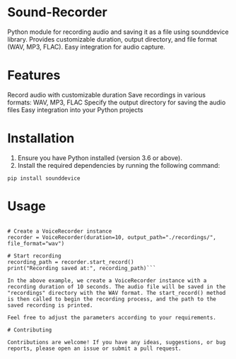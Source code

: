 # Sound-Recorder
Python module for recording audio and saving it as a file using sounddevice library. Provides customizable duration, output directory, and file format (WAV, MP3, FLAC). Easy integration for audio capture.

# Features
Record audio with customizable duration
Save recordings in various formats: WAV, MP3, FLAC
Specify the output directory for saving the audio files
Easy integration into your Python projects

# Installation

1. Ensure you have Python installed (version 3.6 or above).
2. Install the required dependencies by running the following command:

`pip install sounddevice`

# Usage

```from voice_recorder import VoiceRecorder

# Create a VoiceRecorder instance
recorder = VoiceRecorder(duration=10, output_path="./recordings/", file_format="wav")

# Start recording
recording_path = recorder.start_record()
print("Recording saved at:", recording_path)```

In the above example, we create a VoiceRecorder instance with a recording duration of 10 seconds. The audio file will be saved in the "recordings" directory with the WAV format. The start_record() method is then called to begin the recording process, and the path to the saved recording is printed.

Feel free to adjust the parameters according to your requirements.

# Contributing

Contributions are welcome! If you have any ideas, suggestions, or bug reports, please open an issue or submit a pull request.
